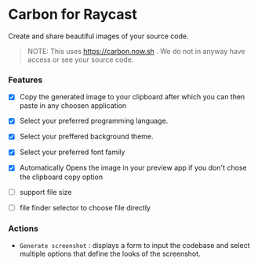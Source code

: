 # Carbon for Raycast

Create and share beautiful images of your source code.

> NOTE: This uses https://carbon.now.sh . We do not in anyway have access or see
your source code.

### Features

- [x] Copy the generated image to your clipboard after which you can then paste in
  any choosen application
- [x] Select your preferred programming language.
- [x] Select your preffered background theme.
- [x] Select your preferred font family
- [x] Automatically Opens the image in your preview app if you don't chose the
  clipboard copy option
- [ ] support file size
- [ ] file finder selector to choose file directly


### Actions

- `Generate screenshot` : displays a form to input the codebase and select
  multiple options that define the looks of the screenshot.
